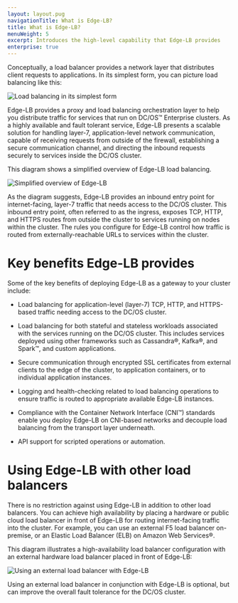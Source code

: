 ```yaml
---
layout: layout.pug
navigationTitle: What is Edge-LB?
title: What is Edge-LB?
menuWeight: 5
excerpt: Introduces the high-level capability that Edge-LB provides
enterprise: true
---
```


Conceptually, a load balancer provides a network layer that distributes client requests to applications. In its simplest form, you can picture load balancing like this:

![Load balancing in its simplest form](/mesosphere/dcos/services/edge-lb/1.5/img/Simple-LB.png)

Edge-LB provides a proxy and load balancing orchestration layer to help you distribute traffic for services that run on DC/OS&trade; Enterprise clusters. As a highly available and fault tolerant service, Edge-LB presents a scalable solution for handling layer-7, application-level network communication, capable of receiving requests from outside of the firewall, establishing a secure communication channel, and directing the inbound requests securely to services inside the DC/OS cluster.

This diagram shows a simplified overview of Edge-LB load balancing.

![Simplified overview of Edge-LB](/mesosphere/dcos/services/edge-lb/1.5/img/Edge-LB-simple-arch.png)

As the diagram suggests, Edge-LB provides an inbound entry point for internet-facing, layer-7 traffic that needs access to the DC/OS cluster. This inbound entry point, often referred to as the ingress, exposes TCP, HTTP, and HTTPS routes from outside the cluster to services running on nodes within the cluster. The rules you configure for Edge-LB control how traffic is routed from externally-reachable URLs to services within the cluster.

# Key benefits Edge-LB provides
Some of the key benefits of deploying Edge-LB as a gateway to your cluster include:

- Load balancing for application-level (layer-7) TCP, HTTP, and HTTPS-based traffic needing access to the DC/OS cluster.

- Load balancing for both stateful and stateless workloads associated with the services running on the DC/OS cluster. This includes services deployed using other frameworks such as Cassandra&reg;, Kafka&reg;, and Spark&trade;, and custom applications.

- Secure communication through encrypted SSL certificates from external clients to the edge of the cluster, to application containers, or to individual application instances.

- Logging and health-checking related to load balancing operations to ensure traffic is routed to appropriate available Edge-LB instances.

- Compliance with the Container Network Interface (CNI&trade;) standards enable you deploy Edge-LB on CNI-based networks and decouple load balancing from the transport layer underneath.

- API support for scripted operations or automation.

# Using Edge-LB with other load balancers
There is no restriction against using Edge-LB in addition to other load balancers. You can achieve high availability by placing a hardware or public cloud load balancer in front of Edge-LB for routing internet-facing traffic into the cluster. For example, you can use an external F5 load balancer on-premise, or an Elastic Load Balancer (ELB) on Amazon Web Services&reg;.

This diagram illustrates a high-availability load balancer configuration with an external hardware load balancer placed in front of Edge-LB:

![Using an external load balancer with Edge-LB](/mesosphere/dcos/services/edge-lb/1.5/img/Edge-LB-external-LB.png)

Using an external load balancer in conjunction with Edge-LB is optional, but can improve the overall fault tolerance for the DC/OS cluster.
